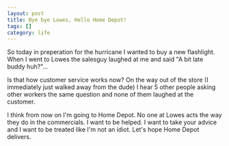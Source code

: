 ```yaml
---
layout: post
title: Bye bye Lowes, Hello Home Depot!
tags: []
category: life
---
```


So today in preperation for the hurricane I wanted to buy a new flashlight. When
I went to Lowes the salesguy laughed at me and said "A bit late buddy huh?"...

Is that how customer service works now? On the way out of the store (I
immediately just walked away from the dude) I hear 5 other people asking other
workers the same question and none of them laughed at the customer.

I think from now on I'm going to Home Depot. No one at Lowes acts the way they
do in the commercials. I want to be helped. I want to take your advice and I
want to be treated like I'm not an idiot. Let's hope Home Depot delivers.
